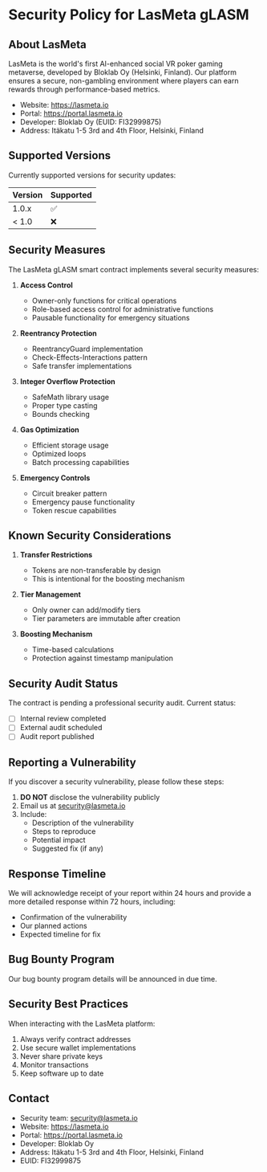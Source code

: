 # Security Policy for LasMeta gLASM

## About LasMeta

LasMeta is the world's first AI-enhanced social VR poker gaming metaverse, developed by Bloklab Oy (Helsinki, Finland). Our platform ensures a secure, non-gambling environment where players can earn rewards through performance-based metrics.

- Website: https://lasmeta.io
- Portal: https://portal.lasmeta.io
- Developer: Bloklab Oy (EUID: FI32999875)
- Address: Itäkatu 1-5 3rd and 4th Floor, Helsinki, Finland

## Supported Versions

Currently supported versions for security updates:

| Version | Supported          |
| ------- | ------------------ |
| 1.0.x   | :white_check_mark: |
| < 1.0   | :x:                |

## Security Measures

The LasMeta gLASM smart contract implements several security measures:

1. **Access Control**
   - Owner-only functions for critical operations
   - Role-based access control for administrative functions
   - Pausable functionality for emergency situations

2. **Reentrancy Protection**
   - ReentrancyGuard implementation
   - Check-Effects-Interactions pattern
   - Safe transfer implementations

3. **Integer Overflow Protection**
   - SafeMath library usage
   - Proper type casting
   - Bounds checking

4. **Gas Optimization**
   - Efficient storage usage
   - Optimized loops
   - Batch processing capabilities

5. **Emergency Controls**
   - Circuit breaker pattern
   - Emergency pause functionality
   - Token rescue capabilities

## Known Security Considerations

1. **Transfer Restrictions**
   - Tokens are non-transferable by design
   - This is intentional for the boosting mechanism

2. **Tier Management**
   - Only owner can add/modify tiers
   - Tier parameters are immutable after creation

3. **Boosting Mechanism**
   - Time-based calculations
   - Protection against timestamp manipulation

## Security Audit Status

The contract is pending a professional security audit. Current status:
- [ ] Internal review completed
- [ ] External audit scheduled
- [ ] Audit report published

## Reporting a Vulnerability

If you discover a security vulnerability, please follow these steps:

1. **DO NOT** disclose the vulnerability publicly
2. Email us at security@lasmeta.io
3. Include:
   - Description of the vulnerability
   - Steps to reproduce
   - Potential impact
   - Suggested fix (if any)

## Response Timeline

We will acknowledge receipt of your report within 24 hours and provide a more detailed response within 72 hours, including:
- Confirmation of the vulnerability
- Our planned actions
- Expected timeline for fix

## Bug Bounty Program

Our bug bounty program details will be announced in due time.

## Security Best Practices

When interacting with the LasMeta platform:
1. Always verify contract addresses
2. Use secure wallet implementations
3. Never share private keys
4. Monitor transactions
5. Keep software up to date

## Contact

- Security team: security@lasmeta.io
- Website: https://lasmeta.io
- Portal: https://portal.lasmeta.io
- Developer: Bloklab Oy
- Address: Itäkatu 1-5 3rd and 4th Floor, Helsinki, Finland
- EUID: FI32999875 
